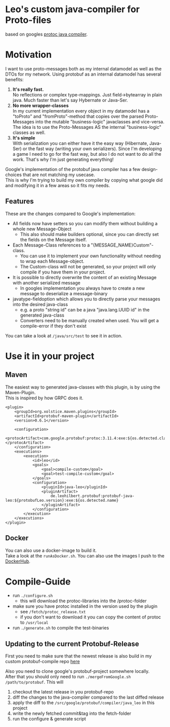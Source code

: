 Leo's custom java-compiler for Proto-files  
==========================================
based on googles [protoc java compiler](https://github.com/protocolbuffers/protobuf/tree/master/src/google/protobuf/compiler/java).

Motivation
==========================================
I want to use proto-messages both as my internal datamodel as well as the DTOs for my network.
Using protobuf as an internal datamodel has several benefits:
1. **It's really fast.**  
No reflections or complex type-mappings. Just field->bytearray in plain java. Much faster than let's say Hybernate or Java-Ser.
2. **No more wrapper-classes**  
In my current implementation every object in my datamodel has a "toProto" and "fromProto"-method that copies
over the parsed Proto-Messages into the mutable "business-logic" javaclasses and vice-versa. The idea is to use the 
Proto-Messages AS the internal "business-logic" classes as well.
3. **It's simple**  
With serialization you can either have it the easy way (Hibernate, Java-Ser) or the fast way (writing your own serializers).
Since I'm developing a game I need to go for the fast way, but also I do not want to do all the work. 
That's why I'm just generating everything!

Google's implementation of the protobuf java compiler has a few design-choices that are not matching my usecase.  
This is why I'm trying to build my own compiler by copying what google did and modifying it in a few areas so 
it fits my needs.

Features
------------------------------------------
These are the changes compared to Google's implementation:
* All fields now have setters so you can modify them without building a whole new Message-Object
    * This also should make builders optional, since you can directly set the fields on the Message itself.
* Each Message-Class references to a "{MESSAGE_NAME}Custom"-class. 
    * You can use it to implement your own functionality without needing to wrap each Message-object.
    * The Custom-class will not be generated, so your project will only compile 
    if you have them in your project.
* It is possible to directly overwrite the content of an existing Message with another serialized message
    * In googles implementation you always have to create a new message to deserialize a message-binary
* javatype-fieldoption which allows you to directly parse your messages into the desired java-class
    * e.g. a proto "string id" can be a java "java.lang.UUID id" in the generated java-class
    * Converters need to be manually created when used. You will get a compile-error if they don't exist

You can take a look at `/java/src/test` to see it in action.

Use it in your project
==========================================
Maven
------------------------------------------

The easiest way to generated java-classes with this plugin, is by using the Maven-Plugin.  
This is inspired by how GRPC does it.

```
<plugin>
    <groupId>org.xolstice.maven.plugins</groupId>
    <artifactId>protobuf-maven-plugin</artifactId>
    <version>0.6.1</version>

    <configuration>
        <protocArtifact>com.google.protobuf:protoc:3.11.4:exe:${os.detected.classifier}</protocArtifact>
    </configuration>
    <executions>
        <execution>
            <id>leo</id>
            <goals>
                <goal>compile-custom</goal>
                <goal>test-compile-custom</goal>
            </goals>
            <configuration>
                <pluginId>java-leo</pluginId>
                <pluginArtifact>
                    de.leohilbert.protobuf:protobuf-java-leo:${protobufLeo.version}:exe:${os.detected.name}
                </pluginArtifact>
            </configuration>
        </execution>
    </executions>
</plugin>
```

Docker
------------------------------------------

You can also use a docker-image to build it.  
Take a look at the `runAsDocker.sh`. You can also use the images I push to the [DockerHub](https://hub.docker.com/repository/docker/leohilbert/protoc-gen-java-leo).

Compile-Guide
==========================================
* run `./configure.sh`
    * this will download the protoc-libraries into the /protoc-folder
* make sure you have protoc installed in the version used by the plugin 
    * see `/fetch/protoc_release.txt`
    * if you don't want to download it you can copy the content of protoc to `/usr/local`  
* run `./generate.sh` to compile the test-binaries

Updating to the current Protobuf-Release
------------------------------------------
First you need to make sure that the newest release is also build in my custom protobuf-compile repo [here](https://github.com/leohilbert/protobuf-compile/) 

Also you need to clone google's protobuf-project somewhere locally.  
After that you should only need to run 
`./mergeFromGoogle.sh /path/to/protobuf`. 
This will
1. checkout the latest release in you protobuf-repo 
2. diff the changes to the java-compiler compared to the last diffed release
3. apply the diff to the  `/src/google/protobuf/compiler/java_leo` in this project
4. write the newly fetched commit&tag into the fetch-folder
5. run the configure & generate script
